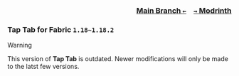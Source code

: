 ### <p align=right>[Main Branch `←`](https://github.com/KrLite/Mod.Tap-Tab)&emsp;[`→` Modrinth](https://modrinth.com/mod/tap-tab)</p>

### Tap Tab for Fabric `1.18~1.18.2`

> [!WARNING]
> This version of **Tap Tab** is outdated. Newer modifications will only be made to the latst few versions.

